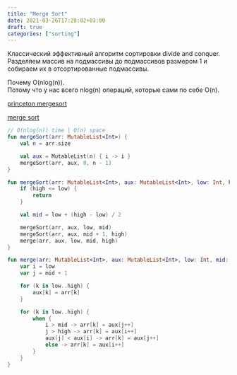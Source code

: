 ```yaml
---
title: "Merge Sort"
date: 2021-03-26T17:28:02+03:00
draft: true
categories: ["sorting"]
---
```


Классический эффективный алгоритм сортировки divide and conquer. \
Разделяем массив на подмассивы до подмассивов размером 1 и \
собираем их в отсортированные подмассивы.

Почему O(nlog(n)). \
Потому что у нас всего nlog(n) операций, которые сами по себе O(n).

[princeton mergesort](https://algs4.cs.princeton.edu/22mergesort/)

[merge sort](https://github.com/solairerove/algs4-leprosorium/blob/master/src/main/kotlin/com/github/solairerove/algs4/leprosorium/sorting/MergeSort.kt)

```kotlin
// O(nlog(n)) time | O(n) space
fun mergeSort(arr: MutableList<Int>) {
    val n = arr.size

    val aux = MutableList(n) { i -> i }
    mergeSort(arr, aux, 0, n - 1)
}

fun mergeSort(arr: MutableList<Int>, aux: MutableList<Int>, low: Int, high: Int) {
    if (high <= low) {
        return
    }

    val mid = low + (high - low) / 2

    mergeSort(arr, aux, low, mid)
    mergeSort(arr, aux, mid + 1, high)
    merge(arr, aux, low, mid, high)
}

fun merge(arr: MutableList<Int>, aux: MutableList<Int>, low: Int, mid: Int, high: Int) {
    var i = low
    var j = mid + 1

    for (k in low..high) {
        aux[k] = arr[k]
    }

    for (k in low..high) {
        when {
            i > mid -> arr[k] = aux[j++]
            j > high -> arr[k] = aux[i++]
            aux[j] < aux[i] -> arr[k] = aux[j++]
            else -> arr[k] = aux[i++]
        }
    }
}
```
